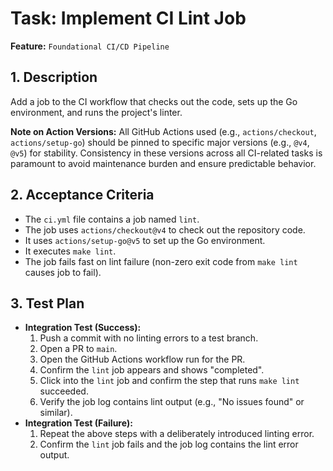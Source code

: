 # Task: Implement CI Lint Job

**Feature:** `Foundational CI/CD Pipeline`

## 1. Description

Add a job to the CI workflow that checks out the code, sets up the Go environment, and runs the project's linter.

**Note on Action Versions:** All GitHub Actions used (e.g., `actions/checkout`, `actions/setup-go`) should be pinned to specific major versions (e.g., `@v4`, `@v5`) for stability. Consistency in these versions across all CI-related tasks is paramount to avoid maintenance burden and ensure predictable behavior.

## 2. Acceptance Criteria

- The `ci.yml` file contains a job named `lint`.
- The job uses `actions/checkout@v4` to check out the repository code.
- It uses `actions/setup-go@v5` to set up the Go environment.
- It executes `make lint`.
- The job fails fast on lint failure (non-zero exit code from `make lint` causes job to fail).

## 3. Test Plan

- **Integration Test (Success):**
  1. Push a commit with no linting errors to a test branch.
  2. Open a PR to `main`.
  3. Open the GitHub Actions workflow run for the PR.
  4. Confirm the `lint` job appears and shows "completed".
  5. Click into the `lint` job and confirm the step that runs `make lint` succeeded.
  6. Verify the job log contains lint output (e.g., "No issues found" or similar).
- **Integration Test (Failure):**
  1. Repeat the above steps with a deliberately introduced linting error.
  2. Confirm the `lint` job fails and the job log contains the lint error output.
